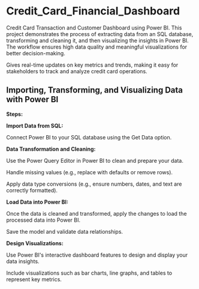 <h1>Credit_Card_Financial_Dashboard</h1>
Credit Card Transaction and Customer Dashboard using Power BI. This project demonstrates the process of extracting data from an SQL database, transforming and cleaning it, and then visualizing the insights in Power BI. The workflow ensures high data quality and meaningful visualizations for better decision-making.

Gives real-time updates on key metrics and trends, making it easy for stakeholders to track and analyze credit card operations.


<h2>Importing, Transforming, and Visualizing Data with Power BI</h2>


**Steps:**
  
**Import Data from SQL:**

Connect Power BI to your SQL database using the Get Data option.


**Data Transformation and Cleaning:**

Use the Power Query Editor in Power BI to clean and prepare your data.

Handle missing values (e.g., replace with defaults or remove rows).

Apply data type conversions (e.g., ensure numbers, dates, and text are correctly formatted).

**Load Data into Power BI:**

Once the data is cleaned and transformed, apply the changes to load the processed data into Power BI.

Save the model and validate data relationships.

**Design Visualizations:**

Use Power BI's interactive dashboard features to design and display your data insights.

Include visualizations such as bar charts, line graphs, and tables to represent key metrics.
